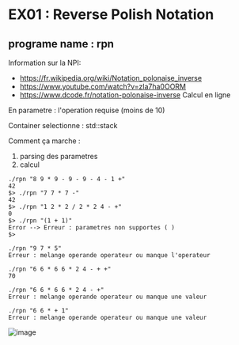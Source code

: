 # EX01 : Reverse Polish Notation
## programe name : rpn

Information sur la NPI: 
  - https://fr.wikipedia.org/wiki/Notation_polonaise_inverse
  - https://www.youtube.com/watch?v=zla7ha0OORM
  - https://www.dcode.fr/notation-polonaise-inverse Calcul en ligne

En parametre : l'operation requise (moins de 10)

Container selectionne : std::stack

Comment ça marche :

1) parsing des parametres
2) calcul

```
./rpn "8 9 * 9 - 9 - 9 - 4 - 1 +"
42
$> ./rpn "7 7 * 7 -"
42
$> ./rpn "1 2 * 2 / 2 * 2 4 - +"
0
$> ./rpn "(1 + 1)"
Error --> Erreur : parametres non supportes ( )
$>

./rpn "9 7 * 5"
Erreur : melange operande operateur ou manque l'operateur

./rpn "6 6 * 6 6 * 2 4 - + +"
70

./rpn "6 6 * 6 6 * 2 4 - +"
Erreur : melange operande operateur ou manque une valeur

./rpn "6 6 * + 1"
Erreur : melange operande operateur ou manque une valeur
```

![image](https://user-images.githubusercontent.com/83389924/226120703-e1d192e1-1d54-4e71-ab22-66ee5e2f368c.png)
